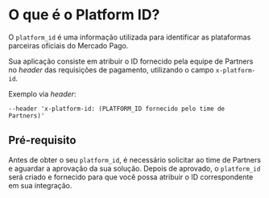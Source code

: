 # O que é o Platform ID?

O `platform_id` é uma informação utilizada para identificar as plataformas parceiras oficiais do Mercado Pago.

Sua aplicação consiste em atribuir o ID fornecido pela equipe de Partners no _header_ das requisições de pagamento, utilizando o campo `x-platform-id`.

Exemplo via _header_:

```curl
--header 'x-platform-id: (PLATFORM_ID fornecido pelo time de Partners)'
```

## Pré-requisito

Antes de obter o seu `platform_id`, é necessário solicitar ao time de Partners e aguardar a aprovação da sua solução. Depois de aprovado, o `platform_id` será criado e fornecido para que você possa atribuir o ID correspondente em sua integração.